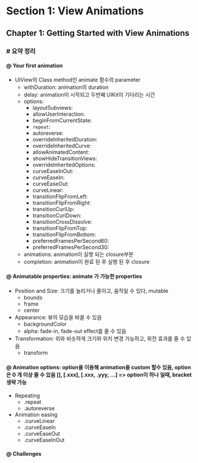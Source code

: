 # Section 1: View Animations
## Chapter 1: Getting Started with View Animations

### # 요약 정리
#### @ Your first animation
* UIView의 Class method인 animate 함수의 parameter
	* withDuration: animation의 duration
	* delay: animation이 시작되고 두번째 UIKit이 기다리는 시간
	* options: 
		* layoutSubviews: 
		* allowUserInteraction:
		* beginFromCurrentState:  
		* `repeat`:  
		* autoreverse:  
		* overrideInheritedDuration:  
		* overrideInheritedCurve:  
		* allowAnimatedContent:  
		* showHideTransitionViews:  
		* overrideInheritedOptions:  
		* curveEaseInOut:  
		* curveEaseIn:  
		* curveEaseOut:  
		* curveLinear:  
		* transitionFlipFromLeft:  
		* transitionFlipFromRight:  
		* transitionCurlUp:  
		* transitionCurlDown: 
		* transitionCrossDissolve: 
		* transitionFlipFromTop: 
		* transitionFlipFromBottom: 
		* preferredFramesPerSecond60: 
		* preferredFramesPerSecond30: 
	* animations: animation이 실행 되는 closure부분
	* completion: animation이 완료 된 후 실행 된 후 closure

#### @ Animatable properties: animate 가 가능한 properties
* Position and Size: 크기를 늘리거나 줄이고, 움직일 수 있다, mutable
	* bounds
	* frame
	* center
* Appearance: 뷰의 모습을 바꿀 수 있음
	* backgroundColor
	* alpha: fade-in, fade-out effect를 줄 수 있음
* Transformation: 위와 비슷하게 크기와 위치 변경 가능하고, 회전 효과를 줄 수 있음
	* transform

#### @ Animation options: option을 이용해 animation을 custom 할수 있음, option은 0 개 이상 줄 수 있음 [], [.xxx], [.xxx, .yyy, …] => option이 하나 일때, bracket 생략 가능 
* Repeating
	* .repeat
	* .autoreverse
* Animation easing
	* .curveLinear
	* .curveEaseIn
	* .curveEaseOut
	* .curveEaseInOut

#### @ Challenges